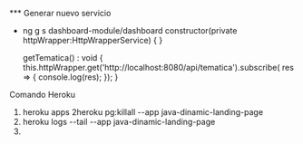 *** Generar nuevo servicio
- ng g s dashboard-module/dashboard
  constructor(private httpWrapper:HttpWrapperService) {
  }

  getTematica() : void {
  this.httpWrapper.get<any>('http://localhost:8080/api/tematica').subscribe( res => {
  console.log(res);
  });
  }

Comando Heroku
1. heroku apps
2heroku pg:killall --app java-dinamic-landing-page
1. heroku logs --tail --app java-dinamic-landing-page
2. 
